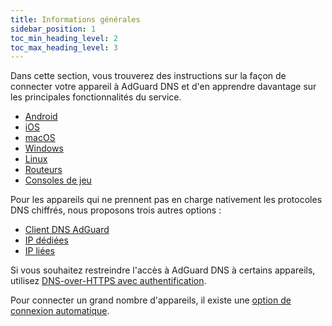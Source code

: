 ```yaml
---
title: Informations générales
sidebar_position: 1
toc_min_heading_level: 2
toc_max_heading_level: 3
---
```


Dans cette section, vous trouverez des instructions sur la façon de connecter votre appareil à AdGuard DNS et d'en apprendre davantage sur les principales fonctionnalités du service.

- [Android](/private-dns/connect-devices/mobile-and-desktop/android.md)
- [iOS](/private-dns/connect-devices/mobile-and-desktop/ios.md)
- [macOS](/private-dns/connect-devices/mobile-and-desktop/macos.md)
- [Windows](/private-dns/connect-devices/mobile-and-desktop/windows.md)
- [Linux](/private-dns/connect-devices/mobile-and-desktop/linux.md)
- [Routeurs](/private-dns/connect-devices/routers/routers.md)
- [Consoles de jeu](/private-dns/connect-devices/game-consoles/game-consoles.md)

Pour les appareils qui ne prennent pas en charge nativement les protocoles DNS chiffrés, nous proposons trois autres options :

- [Client DNS AdGuard](/dns-client/overview.md)
- [IP dédiées](/private-dns/connect-devices/other-options/dedicated-ip.md)
- [IP liées](/private-dns/connect-devices/other-options/linked-ip.md)

Si vous souhaitez restreindre l'accès à AdGuard DNS à certains appareils, utilisez [DNS-over-HTTPS avec authentification](/private-dns/connect-devices/other-options/doh-authentication.md).

Pour connecter un grand nombre d'appareils, il existe une [option de connexion automatique](/private-dns/connect-devices/other-options/automatic-connection.md).
